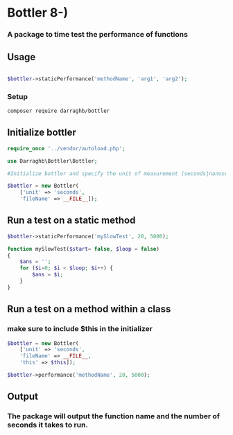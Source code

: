 # Bottler 8-)
### A package to time test the performance of functions 

## Usage
``` php

$bottler->staticPerformance('methodName', 'arg1', 'arg2');

```
### Setup

``` bash
composer require darraghb/bottler
```

## Initialize bottler 
``` php
require_once '../vendor/autoload.php';

use Darraghb\Bottler\Bottler;

#Initialize bottler and specify the unit of measurement (seconds|nanoseconds)

$bottler = new Bottler(
	['unit' => 'seconds', 
	'fileName' => __FILE__]);

```

## Run a test on a static method 
``` php
$bottler->staticPerformance('mySlowTest', 20, 5000);

function mySlowTest($start= false, $loop = false)
{
	$ans = '';
	for ($i=0; $i < $loop; $i++) { 
		$ans = $i;
	}
}
```
## Run a test on a method within a class
### make sure to include $this in the initializer
``` php
$bottler = new Bottler(
	['unit' => 'seconds', 
	'fileName' => __FILE__,
	'this' => $this]);

$bottler->performance('methodName', 20, 5000);

```
## Output
### The package will output the function name and the number of seconds it takes to run.

